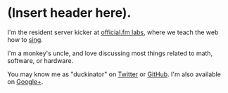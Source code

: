 # (Insert header here).

I'm the resident server kicker at [official.fm labs](http://labs.official.fm), where we teach the web how to [sing](http://codecs.ofmlabs.org).

I'm a monkey's uncle, and love discussing most things related to math, software, or hardware.

You may know me as "duckinator" on [Twitter](http://twitter.com/duckinator) or [GitHub](http://github.com/duckinator). I'm also available on [Google+](http://duckinator.net/+).

